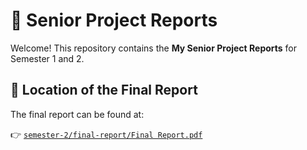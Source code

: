 # 📄 Senior Project Reports

Welcome! This repository contains the **My Senior Project Reports** for Semester 1 and 2.

## 📁 Location of the Final Report

The final report can be found at:

👉 [`semester-2/final-report/Final Report.pdf`](semester-2/final-report/Final%20Report.pdf)
